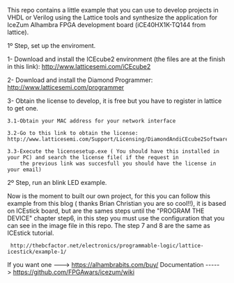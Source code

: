 
This repo contains a little example that you can use to develop projects in VHDL or Verilog using the Lattice tools and synthesize
the application for IceZum Alhambra FPGA development board (iCE40HX1K-TQ144 from lattice).

1º Step, set up the enviroment.


1- Download and install the ICEcube2 environment (the files are at the finish in this link): http://www.latticesemi.com/iCEcube2

2- Download and install the Diamond Programmer: http://www.latticesemi.com/programmer

3- Obtain the license to develop, it is free but you have to register in lattice to get one. 
	
	3.1-Obtain your MAC address for your network interface
	
	3.2-Go to this link to obtain the license: http://www.latticesemi.com/Support/Licensing/DiamondAndiCEcube2SoftwareLicensing/iceCube2
	
	3.3-Execute the licensesetup.exe ( You should have this installed in your PC) and search the license file( if the request in 
		the previous link was succesfull you should have the license in your email)


2º Step, run an blink LED example.

 Now is the moment to built our own project, for this you can follow this example from this blog ( thanks Brian Christian you are so cool!!),
	it is based on ICEstick board, but are the sames steps until the "PROGRAM THE DEVICE" chapter step6, in this step you must use the configuration that you can see in the image file in this repo. The step 7 and 8 are the same as ICEstick tutorial.

  	 http://thebcfactor.net/electronics/programmable-logic/lattice-icestick/example-1/ 


If you want one ---> https://alhambrabits.com/buy/
Documentation -----> https://github.com/FPGAwars/icezum/wiki
